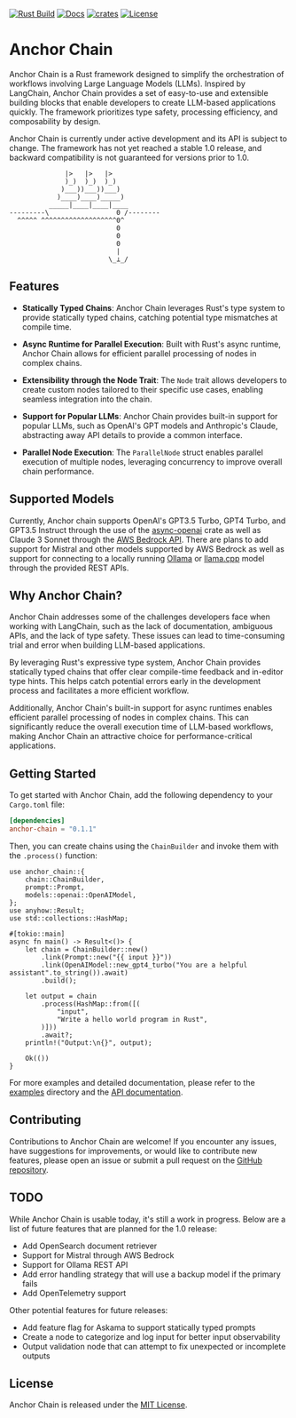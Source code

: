 [![Rust Build](https://github.com/emersonmde/anchor-chain/actions/workflows/rust.yml/badge.svg)](https://github.com/emersonmde/anchor-chain/actions/workflows/rust.yml)
[![Docs](https://img.shields.io/docsrs/anchor-chain/latest)](https://docs.rs/anchor-chain)
[![crates](https://img.shields.io/crates/v/anchor-chain.svg)](https://crates.io/crates/anchor-chain)
[![License](https://img.shields.io/crates/l/anchor-chain.svg)](LICENSE)

# Anchor Chain

Anchor Chain is a Rust framework designed to simplify the orchestration of
workflows involving Large Language Models (LLMs). Inspired by LangChain,
Anchor Chain provides a set of easy-to-use and extensible building blocks that
enable developers to create LLM-based applications quickly.
The framework prioritizes type safety, processing efficiency, and composability
by design.

Anchor Chain is currently under active development and its API is
subject to change. The framework has not yet reached a stable 1.0 release, and
backward compatibility is not guaranteed for versions prior to 1.0.

```text
              |>   |>   |>
              )_)  )_)  )_)
             )___))___))___)
            )____)____)_____)
          _____|____|____|____
---------\                 0 /--------
  ^^^^^ ^^^^^^^^^^^^^^^^^^^0^
                           0
                           0
                           0
                           |
                         \_⟂_/
```

## Features

- **Statically Typed Chains**: Anchor Chain leverages Rust's type system to
  provide statically typed chains, catching potential type mismatches at compile
  time.

- **Async Runtime for Parallel Execution**: Built with Rust's async runtime,
  Anchor Chain allows for efficient parallel processing of nodes in complex
  chains.

- **Extensibility through the Node Trait**: The `Node` trait allows developers
  to create custom nodes tailored to their specific use cases, enabling seamless
  integration into the chain.

- **Support for Popular LLMs**: Anchor Chain provides built-in support for
  popular LLMs, such as OpenAI's GPT models and Anthropic's Claude, abstracting
  away API details to provide a common interface.

- **Parallel Node Execution**: The `ParallelNode` struct enables parallel
  execution of multiple nodes, leveraging concurrency to improve overall chain
  performance.

## Supported Models

Currently, Anchor chain supports OpenAI's GPT3.5 Turbo, GPT4 Turbo, and GPT3.5
Instruct through the use of the
[async-openai](https://crates.io/crates/async-openai) crate as well as
Claude 3 Sonnet through the [AWS Bedrock API](https://aws.amazon.com/bedrock/).
There are plans to add support for Mistral and other models supported by AWS
Bedrock as well as support for connecting to a locally running
[Ollama](https://ollama.com/) or [llama.cpp](https://github.com/ggerganov/llama.cpp)
model through the provided REST APIs.

## Why Anchor Chain?

Anchor Chain addresses some of the challenges developers face when working with
LangChain, such as the lack of documentation, ambiguous APIs, and the lack of
type safety. These issues can lead to time-consuming trial and error when
building LLM-based applications.

By leveraging Rust's expressive type system, Anchor Chain provides statically
typed chains that offer clear compile-time feedback and in-editor type hints.
This helps catch potential errors early in the development process and
facilitates a more efficient workflow.

Additionally, Anchor Chain's built-in support for async runtimes enables
efficient parallel processing of nodes in complex chains. This can significantly
reduce the overall execution time of LLM-based workflows, making Anchor Chain an
attractive choice for performance-critical applications.

## Getting Started

To get started with Anchor Chain, add the following dependency to your
`Cargo.toml` file:

```toml
[dependencies]
anchor-chain = "0.1.1"
```

Then, you can create chains using the `ChainBuilder` and invoke them with the
`.process()` function:

```rust,no_run
use anchor_chain::{
    chain::ChainBuilder,
    prompt::Prompt,
    models::openai::OpenAIModel,
};
use anyhow::Result;
use std::collections::HashMap;

#[tokio::main]
async fn main() -> Result<()> {
    let chain = ChainBuilder::new()
        .link(Prompt::new("{{ input }}"))
        .link(OpenAIModel::new_gpt4_turbo("You are a helpful assistant".to_string()).await)
        .build();

    let output = chain
        .process(HashMap::from([(
            "input",
            "Write a hello world program in Rust",
        )]))
        .await?;
    println!("Output:\n{}", output);

    Ok(())
}
```

For more examples and detailed documentation, please refer to the
[examples](examples) directory and the [API documentation](https://docs.rs/anchor-chain).

## Contributing

Contributions to Anchor Chain are welcome! If you encounter any issues, have
suggestions for improvements, or would like to contribute new features, please
open an issue or submit a pull request on the
[GitHub repository](https://github.com/emersonmde/anchor-chain).

## TODO

While Anchor Chain is usable today, it's still a work in progress. Below are a
list of future features that are planned for the 1.0 release:

- Add OpenSearch document retriever
- Support for Mistral through AWS Bedrock
- Support for Ollama REST API
- Add error handling strategy that will use a backup model if the primary fails
- Add OpenTelemetry support

Other potential features for future releases:

- Add feature flag for Askama to support statically typed prompts
- Create a node to categorize and log input for better input observability
- Output validation node that can attempt to fix unexpected or incomplete outputs

## License

Anchor Chain is released under the [MIT License](LICENSE).
